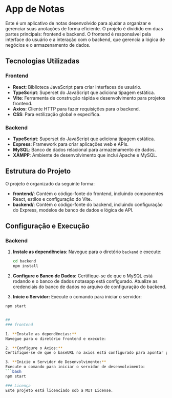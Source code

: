 # App de Notas

Este é um aplicativo de notas desenvolvido para ajudar a organizar e gerenciar suas anotações de forma eficiente. O projeto é dividido em duas partes principais: frontend e backend. O frontend é responsável pela interface do usuário e a interação com o backend, que gerencia a lógica de negócios e o armazenamento de dados.

## Tecnologias Utilizadas

### Frontend
- **React**: Biblioteca JavaScript para criar interfaces de usuário.
- **TypeScript**: Superset do JavaScript que adiciona tipagem estática.
- **Vite**: Ferramenta de construção rápida e desenvolvimento para projetos frontend.
- **Axios**: Cliente HTTP para fazer requisições para o backend.
- **CSS**: Para estilização global e específica.

### Backend
- **TypeScript**: Superset do JavaScript que adiciona tipagem estática.
- **Express**: Framework para criar aplicações web e APIs.
- **MySQL**: Banco de dados relacional para armazenamento de dados.
- **XAMPP**: Ambiente de desenvolvimento que inclui Apache e MySQL.

## Estrutura do Projeto

O projeto é organizado da seguinte forma:

- **frontend/**: Contém o código-fonte do frontend, incluindo componentes React, estilos e configuração do Vite.
- **backend/**: Contém o código-fonte do backend, incluindo configuração do Express, modelos de banco de dados e lógica de API.

## Configuração e Execução

### Backend

1. **Instale as dependências**:
   Navegue para o diretório `backend` e execute:
   ```bash
   cd backend
   npm install
   
2. **Configure o Banco de Dados:**
Certifique-se de que o MySQL está rodando e o banco de dados notasapp está configurado. Atualize as credenciais do banco de dados no arquivo de configuração do backend.

3. **Inicie o Servidor:**
Execute o comando para iniciar o servidor:
```bash
npm start


##
### frontend

1. **Instale as dependências:**
Navegue para o diretório frontend e execute:

2. **Configure o Axios:**
Certifique-se de que o baseURL no axios está configurado para apontar para o servidor do backend (http://localhost:3000/api).

3. **Inicie o Servidor de Desenvolvimento:**
Execute o comando para iniciar o servidor de desenvolvimento:
```bash
npm start

### Licença
Este projeto está licenciado sob a MIT License.
